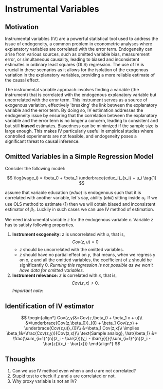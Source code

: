 # Instrumental Variables

## Motivation
<div style={{ textAlign: 'justify' }}>
Instrumental variables (IV) are a powerful statistical tool used to address the issue of endogeneity, a common problem in econometric analyses where explanatory variables are correlated with the error term. Endogeneity can arise from various sources, such as omitted variable bias, measurement error, or simultaneous causality, leading to biased and inconsistent estimates in ordinary least squares (OLS) regression. The use of IV is crucial in these scenarios as it allows for the isolation of the exogenous variation in the explanatory variables, providing a more reliable estimate of the causal effect.

The instrumental variable approach involves finding a variable (the instrument) that is correlated with the endogenous explanatory variable but uncorrelated with the error term. This instrument serves as a source of exogenous variation, effectively 'breaking' the link between the explanatory variable and the error term. By doing so, IV estimation addresses the endogeneity issue by ensuring that the correlation between the explanatory variable and the error term is no longer a concern, leading to consistent and but still **biased** estimates. Biasedness can be minimized if the sample size is large enough. This makes IV particularly useful in empirical studies where controlled experiments are not feasible, and endogeneity poses a significant threat to causal inference.
</div>

## Omitted Variables in a Simple Regression Model

Consider the following model:

$$
\log(wage_i) = \beta_0 + \beta_1 \underbrace{educ_i}_{x_i} + u_i \tag{1}
$$

assume that variable education $(educ)$ is endogenous such that it is correlated with another variable, let's say, ability $(abil)$ sitting inside $u_i$. If we use OLS method to estimate $(1)$ then we will obtain biased and inconsistent estimator of $\beta_1$. Luckily in such cases we can use IV method of estimation.

We need instrumental variable $z$ for the endogenous variable $x$. Variable $z$ has to satisfy following properties.
1. **Instrument exogeneity:** $z$ is uncorrelated with $u$, that is,
   $$
   Cov(z,u)=0
   $$
    *   $z$ should be uncorrelated with the omitted variables.
    *   $z$ should have no partial effect on $y$, that means, when we regress y on x, z and all the omitted variables, the coefficient of z should be significantly 0. *Running this regression is not possible as we won't have data for omitted variables.* 
2. **Instrument relevance:** $z$ is correlated with $x$, that is,
   $$
   Cov(z,x)\neq0.
   $$
   *Important note:*

## Identification of IV estimator

$$
\begin{align*}
Cov(z,y)&=Cov(z,\beta_0 + \beta_1 x + u)\\
&=\underbrace{Cov(z,\beta_0)}_{0} + \beta_1 Cov(z,x) + \underbrace{Cov(z,u)}_{0}\\
&=\beta_1 Cov(z,x)\\
\implies \beta_1&=\frac{Cov(z,y)}{Cov(z,x)}\\
\text{Sample analog}, \hat{\beta_1} &= \frac{\sum_{i=1}^{n}(z_i - \bar{z})(y_i - \bar{y})}{\sum_{i=1}^{n}(z_i - \bar{z})(x_i - \bar{x})}
\end{align*}
$$

## Thoughts
1. Can we use IV method even when $x$ and $u$ are not correlated?
2. Stupid test to check if $z$ and $u$ are correlated or not.
3. Why proxy variable is not an IV?